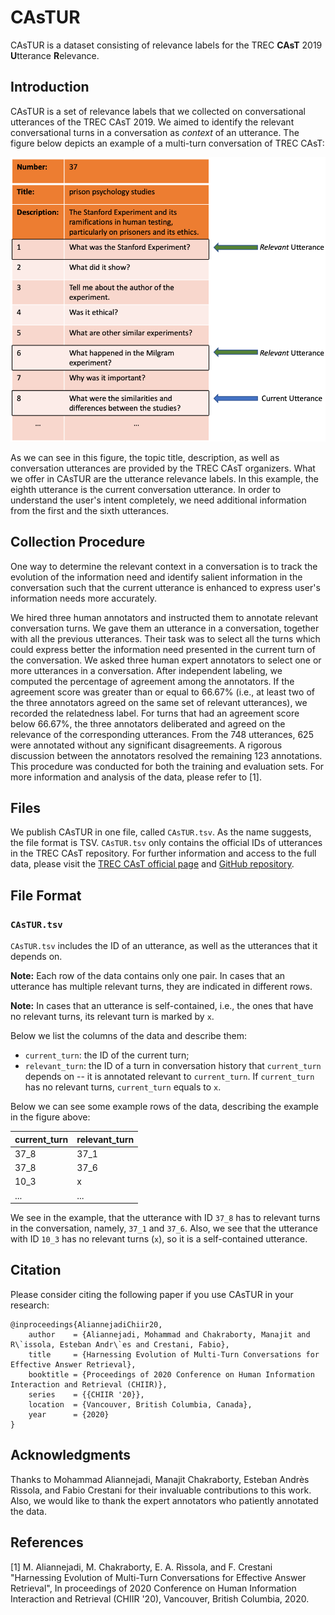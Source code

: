 # CAsTUR
CAsTUR is a dataset consisting of relevance labels for the TREC **CAsT** 2019 **U**tterance **R**elevance.

## Introduction
CAsTUR is a set of relevance labels that we collected on conversational utterances of the TREC CAsT 2019. We aimed to identify the relevant conversational turns in a conversation as *context* of an utterance. The figure below depicts an example of a multi-turn conversation of TREC CAsT:

![conv_example](figures/example-utterance-relevance.png "Multi-turn Conversation Example")

As we can see in this figure, the topic title, description, as well as conversation utterances are provided by the TREC CAsT organizers. What we offer in CAsTUR are the utterance relevance labels. In this example, the eighth utterance is the current conversation utterance. In order to understand the user's intent completely, we need additional information from the first and the sixth utterances. 

## Collection Procedure
One way to determine the relevant context in a conversation is to track the evolution of the information need and identify salient information in the conversation such that the current utterance is enhanced to express user's information needs more accurately. 

We hired three human annotators and instructed them to annotate relevant conversation turns. We gave them an utterance in a conversation, together with all the previous utterances. Their task was to select all the turns which could express better the information need presented in the current turn of the conversation. We asked three human expert annotators to select one or more utterances in a conversation. After independent labeling, we computed the percentage of agreement among the annotators. If the agreement score was greater than or equal to 66.67% (i.e., at least two of the three annotators agreed on the same set of relevant utterances), we recorded the relatedness label. For turns that had an agreement score below 66.67%, the three annotators deliberated and agreed on the relevance of the corresponding utterances. From the 748 utterances, 625 were annotated without any significant disagreements. A rigorous discussion between the annotators resolved the remaining 123 annotations. This procedure was conducted for both the training and evaluation sets. For more information and analysis of the data, please refer to [1].

## Files
We publish CAsTUR in one file, called `CAsTUR.tsv`. As the name suggests, the file format is TSV. `CAsTUR.tsv` only contains the official IDs of utterances in the TREC CAsT repository. For further information and access to the full data, please visit the [TREC CAsT official page](http://treccast.ai) and [GitHub repository](https://github.com/daltonj/treccastweb/tree/master/2019/data).

## File Format
### `CAsTUR.tsv`
`CAsTUR.tsv` includes the ID of an utterance, as well as the utterances that it depends on. 

**Note:** Each row of the data contains only one pair. In cases that an utterance has multiple relevant turns, they are indicated in different rows.

**Note:** In cases that an utterance is self-contained, i.e., the ones that have no relevant turns, its relevant turn is marked by `x`. 

Below we list the columns of the data and describe them:
* `current_turn`: the ID of the current turn;
* `relevant_turn`: the ID of a turn in conversation history that `current_turn` depends on -- it is annotated relevant to `current_turn`. If `current_turn` has no relevant turns, `current_turn` equals to `x`.

Below we can see some example rows of the data, describing the example in the figure above:

current_turn | relevant_turn
-------------| -----
37_8			| 37_1
37_8 			| 37_6
10_3 			| x
...				| ...

We see in the example, that the utterance with ID `37_8` has to relevant turns in the conversation, namely, `37_1` and `37_6`. Also, we see that the utterance with ID `10_3` has no relevant turns (`x`), so it is a self-contained utterance.


## Citation

Please consider citing the following paper if you use CAsTUR in your research:

	@inproceedings{AliannejadiChiir20,
	    author    = {Aliannejadi, Mohammad and Chakraborty, Manajit and R\`issola, Esteban Andr\`es and Crestani, Fabio},
	    title     = {Harnessing Evolution of Multi-Turn Conversations for Effective Answer Retrieval},
	    booktitle = {Proceedings of 2020 Conference on Human Information Interaction and Retrieval (CHIIR)},
	    series    = {{CHIIR '20}},
	    location  = {Vancouver, British Columbia, Canada},          
	    year      = {2020}
  	}
  	
## Acknowledgments

Thanks to Mohammad Aliannejadi, Manajit Chakraborty, Esteban Andrès Rìssola, and Fabio Crestani for their invaluable contributions to this work. Also, we would like to thank the expert annotators who patiently annotated the data.  
  
## References

[1] M. Aliannejadi, M. Chakraborty, E. A. Rìssola, and F. Crestani "Harnessing Evolution of Multi-Turn Conversations for Effective Answer Retrieval", In proceedings of 2020 Conference on Human Information Interaction and Retrieval (CHIIR '20), Vancouver, British Columbia, 2020.
